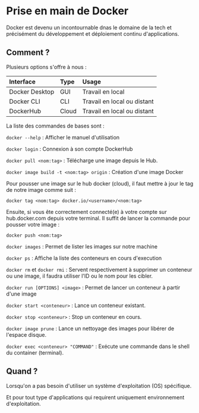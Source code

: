 # Prise en main de Docker

Docker est devenu un incontournable dnas le domaine de la tech et précisément du développement et déploiement continu d'applications.

## Comment ?

Plusieurs options s'offre à nous :

| Interface | Type | Usage |
|:---       |:---  |:---   |
| Docker Desktop | GUI | Travail en local |
| Docker CLI | CLI | Travail en local ou distant |
| DockerHub | Cloud | Travail en local ou distant |

La liste des commandes de bases sont :

`docker --help` : Afficher le manuel d'utilisation

`docker login` : Connexion à son compte DockerHub

`docker pull <nom:tag>` : Télécharge une image depuis le Hub.

`docker image build -t <nom:tag> origin` : Création d'une image Docker

Pour pousser une image sur le hub docker (cloud), il faut mettre à jour le tag de notre image comme suit :

`docker tag <nom:tag> docker.io/<username>/<nom:tag>`

Ensuite, si vous ête correctement connecté(e) à votre compte sur hub.docker.com depuis votre terminal. Il suffit de lancer la commande pour pousser votre image :

`docker push <nom:tag>`

`docker images` : Permet de lister les images sur notre machine

`docker ps` : Affiche la liste des conteneurs en cours d'execution

`docker rm` et `docker rmi` : Servent respectivement à supprimer un conteneur ou une image, il faudra utiliser l'ID ou le nom pour les cibler.

`docker run [OPTIONS] <image>` : Permet de lancer un conteneur à partir d'une image

`docker start <conteneur>` : Lance un conteneur existant.

`docker stop <conteneur>` : Stop un conteneur en cours.

`docker image prune` : Lance un nettoyage des images pour libérer de l'espace disque.

`docker exec <conteneur> "COMMAND"` : Exécute une commande dans le shell du container (terminal).

## Quand ?

Lorsqu'on a pas besoin d'utiliser un système d'exploitation (OS) spécifique.

Et pour tout type d'applications qui requirent uniquement environnement d'exploitation.